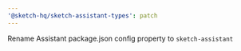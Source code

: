 ```yaml
---
'@sketch-hq/sketch-assistant-types': patch
---
```


Rename Assistant package.json config property to `sketch-assistant`
